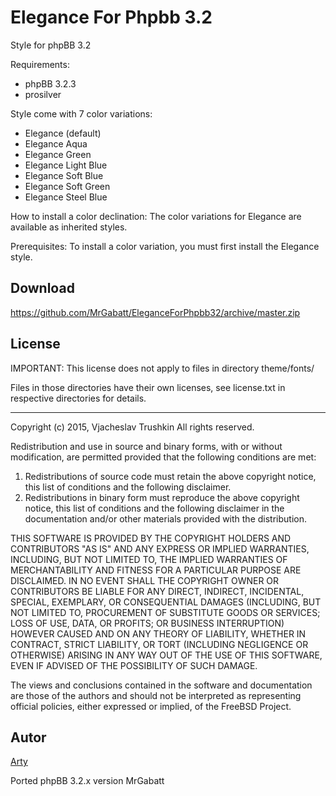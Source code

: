 Elegance For Phpbb 3.2
=============================

Style for phpBB 3.2

Requirements:

- phpBB 3.2.3
- prosilver

Style come with 7 color variations:
- Elegance (default)
- Elegance Aqua
- Elegance Green
- Elegance Light Blue
- Elegance Soft Blue
- Elegance Soft Green
- Elegance Steel Blue

How to install a color declination:
The color variations for Elegance are available as inherited styles.

Prerequisites:
To install a color variation, you must first install the Elegance style.


## Download
https://github.com/MrGabatt/EleganceForPhpbb32/archive/master.zip


## License
IMPORTANT: This license does not apply to files in directory theme/fonts/

Files in those directories have their own licenses, see license.txt in respective
directories for details.

-----------------------------------------------------------------------------

Copyright (c) 2015, Vjacheslav Trushkin
All rights reserved.

Redistribution and use in source and binary forms, with or without
modification, are permitted provided that the following conditions are met:

1. Redistributions of source code must retain the above copyright notice, this
   list of conditions and the following disclaimer. 
2. Redistributions in binary form must reproduce the above copyright notice,
   this list of conditions and the following disclaimer in the documentation
   and/or other materials provided with the distribution.

THIS SOFTWARE IS PROVIDED BY THE COPYRIGHT HOLDERS AND CONTRIBUTORS "AS IS" AND
ANY EXPRESS OR IMPLIED WARRANTIES, INCLUDING, BUT NOT LIMITED TO, THE IMPLIED
WARRANTIES OF MERCHANTABILITY AND FITNESS FOR A PARTICULAR PURPOSE ARE
DISCLAIMED. IN NO EVENT SHALL THE COPYRIGHT OWNER OR CONTRIBUTORS BE LIABLE FOR
ANY DIRECT, INDIRECT, INCIDENTAL, SPECIAL, EXEMPLARY, OR CONSEQUENTIAL DAMAGES
(INCLUDING, BUT NOT LIMITED TO, PROCUREMENT OF SUBSTITUTE GOODS OR SERVICES;
LOSS OF USE, DATA, OR PROFITS; OR BUSINESS INTERRUPTION) HOWEVER CAUSED AND
ON ANY THEORY OF LIABILITY, WHETHER IN CONTRACT, STRICT LIABILITY, OR TORT
(INCLUDING NEGLIGENCE OR OTHERWISE) ARISING IN ANY WAY OUT OF THE USE OF THIS
SOFTWARE, EVEN IF ADVISED OF THE POSSIBILITY OF SUCH DAMAGE.

The views and conclusions contained in the software and documentation are those
of the authors and should not be interpreted as representing official policies, 
either expressed or implied, of the FreeBSD Project.

## Autor
[Arty](https://www.artodia.com)

Ported phpBB 3.2.x version MrGabatt
